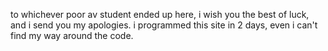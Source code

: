 to whichever poor av student ended up here, i wish you the best of luck, and i send you my apologies.
i programmed this site in 2 days, even i can't find my way around the code.
